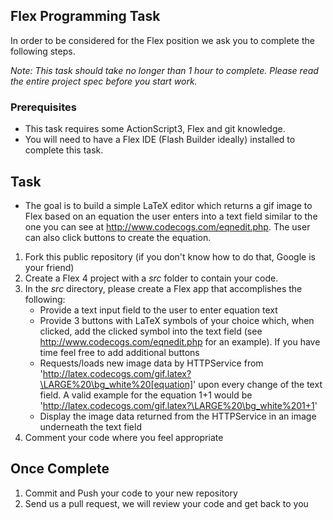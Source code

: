 ## Flex Programming Task

In order to be considered for the Flex position we ask you to complete the following steps. 

*Note: This task should take no longer than 1 hour to complete. Please read the entire project spec before you start work.*


### Prerequisites

- This task requires some ActionScript3, Flex and git knowledge. 
- You will need to have a Flex IDE (Flash Builder ideally) installed to complete this task. 

## Task

- The goal is to build a simple LaTeX editor which returns a gif image to Flex based on an equation the user enters into a text field similar to the one you can see at http://www.codecogs.com/eqnedit.php. The user can also click buttons to create the equation. 

1. Fork this public repository (if you don't know how to do that, Google is your friend)
2. Create a Flex 4 project with a *src* folder to contain your code. 
3. In the *src* directory, please create a Flex app that accomplishes the following:
	- Provide a text input field to the user to enter equation text
	- Provide 3 buttons with LaTeX symbols of your choice which, when clicked, add the clicked symbol into the text field (see http://www.codecogs.com/eqnedit.php for an example). If you have time feel free to add additional buttons
	- Requests/loads new image data by HTTPService from 'http://latex.codecogs.com/gif.latex?\LARGE%20\bg_white%20[equation]' upon every change of the text field. A valid example for the equation 1+1 would be 'http://latex.codecogs.com/gif.latex?\LARGE%20\bg_white%201+1'
	- Display the image data returned from the HTTPService in an image underneath the text field
4. Comment your code where you feel appropriate

## Once Complete
1. Commit and Push your code to your new repository
2. Send us a pull request, we will review your code and get back to you

